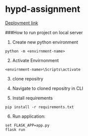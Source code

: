 # hypd-assignment

[Deployment link](https://hypd-market-place.herokuapp.com/)


###How to run project on local server

1. Create new python environment
```
python -m <envirnment-name>
```

2. Activate Envirnonment
```
<envirnment-name>\Scripts\activate
```
  
3. clone repositry  

4. Navigate to cloned repositry in CLI

5. Install requirements
```
pip install -r requirements.txt
```

6. Run application:
```
set FLASK_APP=app.py
flask run
```




 
